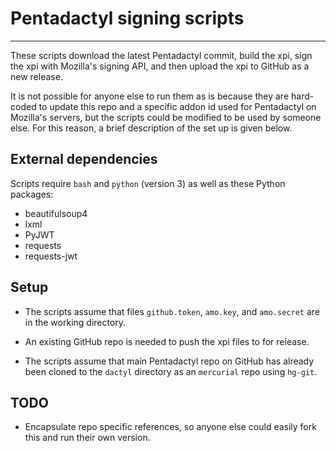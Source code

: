 # Pentadactyl signing scripts
---
These scripts download the latest Pentadactyl commit, build the xpi, sign
the xpi with Mozilla's signing API, and then upload the xpi to GitHub as a new
release.

It is not possible for anyone else to run them as is because they are
hard-coded to update this repo and a specific addon id used for Pentadactyl on
Mozilla's servers, but the scripts could be modified to be used by someone
else. For this reason, a brief description of the set up is given below.

## External dependencies
Scripts require `bash` and `python` (version 3) as well as these Python
packages:
* beautifulsoup4
* lxml
* PyJWT
* requests
* requests-jwt

## Setup
* The scripts assume that files `github.token`, `amo.key`, and `amo.secret` are
  in the working directory.

* An existing GitHub repo is needed to push the xpi files to for release.

* The scripts assume that main Pentadactyl repo on GitHub has already been
  cloned to the `dactyl` directory as an `mercurial` repo using `hg-git`.

## TODO
* Encapsulate repo specific references, so anyone else could easily fork this
  and run their own version.
